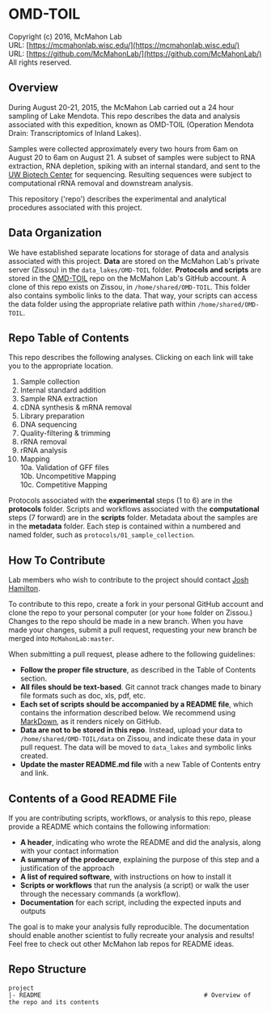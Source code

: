 OMD-TOIL
===
Copyright (c) 2016, McMahon Lab  
URL: [https://mcmahonlab.wisc.edu/](https://mcmahonlab.wisc.edu/)  
URL: [https://github.com/McMahonLab/](https://github.com/McMahonLab/)  
All rights reserved.

Overview
--
During August 20-21, 2015, the McMahon Lab carried out a 24 hour sampling of Lake Mendota. This repo describes the data and analysis associated with this expedition, known as OMD-TOIL (Operation Mendota Drain: Transcriptomics of Inland Lakes).

Samples were collected approximately every two hours from 6am on August 20 to 6am on August 21. A subset of samples were subject to RNA extraction, RNA depletion, spiking with an internal standard, and sent to the [UW Biotech Center](https://www.biotech.wisc.edu/) for sequencing. Resulting sequences were subject to computational rRNA removal and downstream analysis.

This repository ('repo') describes the experimental and analytical procedures associated with this project.

Data Organization
--
We have established separate locations for storage of data and analysis associated with this project. __Data__ are stored on the McMahon Lab's private server (Zissou) in the `data_lakes/OMD-TOIL` folder. __Protocols and scripts__ are stored in the [OMD-TOIL](https://github.com/McMahonLab/OMD-TOILv2) repo on the McMahon Lab's GitHub account. A clone of this repo exists on Zissou, in `/home/shared/OMD-TOIL`. This folder also contains symbolic links to the data. That way, your scripts can access the data folder using the appropriate relative path within `/home/shared/OMD-TOIL`.

Repo Table of Contents
--
This repo describes the following analyses. Clicking on each link will take you to the appropriate location.

1. Sample collection
2. Internal standard addition
3. Sample RNA extraction
4. cDNA synthesis & mRNA removal
5. Library preparation
6. DNA sequencing
7. Quality-filtering & trimming
8. rRNA removal
9. rRNA analysis
10. Mapping  
  10a. Validation of GFF files  
  10b. Uncompetitive Mapping  
  10c. Competitive Mapping

Protocols associated with the __experimental__ steps (1 to 6) are in the __protocols__ folder. Scripts and workflows associated with the __computational__ steps (7 forward) are in the __scripts__ folder. Metadata about the samples are in the __metadata__ folder. Each step is contained within a numbered and named folder, such as `protocols/01_sample_collection`.

How To Contribute
--
Lab members who wish to contribute to the project should contact [Josh Hamilton](https://github.com/joshamilton).

To contribute to this repo, create a fork in your personal GitHub account and clone the repo to your personal computer (or your `home` folder on Zissou.) Changes to the repo should be made in a new branch. When you have made your changes, submit a pull request, requesting your new branch be merged into `McMahonLab:master`.

When submitting a pull request, please adhere to the following guidelines:

* __Follow the proper file structure__, as described in the Table of Contents section.
* __All files should be text-based__. Git cannot track changes made to binary file formats such as doc, xls, pdf, etc.
* __Each set of scripts should be accompanied by a README file__, which contains the information described below. We recommend using [MarkDown](https://help.github.com/articles/markdown-basics/), as it renders nicely on GitHub.
* __Data are not to be stored in this repo__. Instead, upload your data to `/home/shared/OMD-TOIL/data` on Zissou, and indicate these data in your pull request. The data will be moved to `data_lakes` and symbolic links created.
* __Update the master README.md file__ with a new Table of Contents entry and link.

Contents of a Good README File
--
If you are contributing scripts, workflows, or analysis to this repo, please provide a README which contains the following information:

* __A header__, indicating who wrote the README and did the analysis, along with your contact information
* __A summary of the prodecure__, explaining the purpose of this step and a justification of the approach
* __A list of required software__, with instructions on how to install it
* __Scripts or workflows__ that run the analysis (a script) or walk the user through the necessary commands (a workflow).
* __Documentation__ for each script, including the expected inputs and outputs

The goal is to make your analysis fully reproducible. The documentation should enable another scientist to fully recreate your analysis and results! Feel free to check out other McMahon lab repos for README ideas.

Repo Structure
--
    project
    |- README                                             # Overview of the repo and its contents
